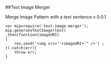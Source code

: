 ##Text Image Merger

Merge Image Pattern with a text sentence
v 0.0.1

```
var mip=require('text-image-merger');
mip.generateTextImage(text)
.then(function(imageURI)
{
	res.send('<img src="'+imageURI+'" />') ;
}).catch(err){
	throw err;
} 
```